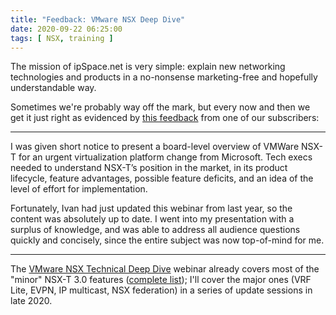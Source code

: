 ```yaml
---
title: "Feedback: VMware NSX Deep Dive"
date: 2020-09-22 06:25:00
tags: [ NSX, training ]
---
```

The mission of ipSpace.net is very simple: explain new networking technologies and products in a no-nonsense marketing-free and hopefully understandable way.

Sometimes we're probably way off the mark, but every now and then we get it just right as evidenced by [this feedback](https://www.ipspace.net/VMware_NSX_Technical_Deep_Dive#Happy_Campers) from one of our subscribers:
- - -
I was given short notice to present a board-level overview of VMWare NSX-T for an urgent virtualization platform change from Microsoft. Tech execs needed to understand NSX-T’s position in the market, in its product lifecycle, feature advantages, possible feature deficits, and an idea of the level of effort for implementation. 
<!--more-->
Fortunately, Ivan had just updated this webinar from last year, so the content was absolutely up to date. I went into my presentation with a surplus of knowledge, and was able to address all audience questions quickly and concisely, since the entire subject was now top-of-mind for me.
- - -
The [VMware NSX Technical Deep Dive](https://www.ipspace.net/VMware_NSX_Technical_Deep_Dive) webinar already covers most of the "minor" NSX-T 3.0 features ([complete list](https://my.ipspace.net/bin/get/NSX/NSX-T-3.0-Update.md)); I'll cover the major ones (VRF Lite, EVPN, IP multicast, NSX federation) in a series of update sessions in late 2020.
